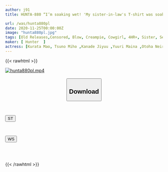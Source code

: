 ```yaml
---
author: j91
title: HUNTA-880 “I’m soaking wet! 'My sister-in-law's T-shirt was soaked wet after going shopping due to heavy rain! I let my guard down in the neighborhood and was wearing no bra! Her nipples are visible through her wet T-shirt...

url: /was/hunta880pl
date: 2020-11-25T00:00:00Z
image: "hunta880pl.jpg"
tags: [Old Releases,Censored, Blow, Creampie, Cowgirl, 4HR+, Sister, Sexy	]
maker: [ Hunter  ]
actress: [Kurata Mao, Tsuno Miho ,Kanade Jiyuu ,Yuuri Maina ,Otoha Neiro  ]
---
```



{{< rawhtml >}}

<div class="video" data-videoid="dPrkddMBmmuk87G">
    <a href="javascript:;">
        <img src="/was/hunta880pl/hunta880pl.jpg" width="WIDTH" height="HEIGHT" alt="hunta880pl.mp4" loading="lazy">
    </a>
</div>

<script type="text/javascript" src="https://j91.asia/asset/on-demand-st.js"></script>

<br>
  <link rel="stylesheet" href="https://j91.asia/asset/bs5.css">
  
  <center>
  <button class="btn btn-primary" type="button" data-bs-toggle="collapse" data-bs-target=".multi-collapse" aria-expanded="false" aria-controls="multiCollapseExample1 multiCollapseExample2"><h2>Download</h2></button></center>
</p>
<div class="row">
  <div class="col">
    <div class="collapse multi-collapse" id="multiCollapseExample1">
      <div class="card card-body">
	      	      <br>
<div class="buttons">  
<p><a href="https://streamtape.to/v/dPrkddMBmmuk87G" target="_blank"><button class="btn-hover color-3"><i class="fa fa-download"></i> ST</button></a></p></div>
    </div>
  </div>
</div>
  <div class="col">
    <div class="collapse multi-collapse" id="multiCollapseExample2">
      <div class="card card-body">
	      <br>
<div class="buttons">
<p><a href="https://wolfstream.tv/dkehx1e3v51r" target="_blank"><button class="btn-hover color-8"><i class="fa fa-download"></i> WS</button></a></p></div>
<br><br>
      </div>
    </div>
  </div>
</div>

{{< /rawhtml >}}